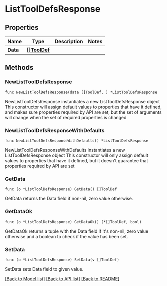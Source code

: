 # ListToolDefsResponse

## Properties

Name | Type | Description | Notes
------------ | ------------- | ------------- | -------------
**Data** | [**[]ToolDef**](ToolDef.md) |  | 

## Methods

### NewListToolDefsResponse

`func NewListToolDefsResponse(data []ToolDef, ) *ListToolDefsResponse`

NewListToolDefsResponse instantiates a new ListToolDefsResponse object
This constructor will assign default values to properties that have it defined,
and makes sure properties required by API are set, but the set of arguments
will change when the set of required properties is changed

### NewListToolDefsResponseWithDefaults

`func NewListToolDefsResponseWithDefaults() *ListToolDefsResponse`

NewListToolDefsResponseWithDefaults instantiates a new ListToolDefsResponse object
This constructor will only assign default values to properties that have it defined,
but it doesn't guarantee that properties required by API are set

### GetData

`func (o *ListToolDefsResponse) GetData() []ToolDef`

GetData returns the Data field if non-nil, zero value otherwise.

### GetDataOk

`func (o *ListToolDefsResponse) GetDataOk() (*[]ToolDef, bool)`

GetDataOk returns a tuple with the Data field if it's non-nil, zero value otherwise
and a boolean to check if the value has been set.

### SetData

`func (o *ListToolDefsResponse) SetData(v []ToolDef)`

SetData sets Data field to given value.



[[Back to Model list]](../README.md#documentation-for-models) [[Back to API list]](../README.md#documentation-for-api-endpoints) [[Back to README]](../README.md)



